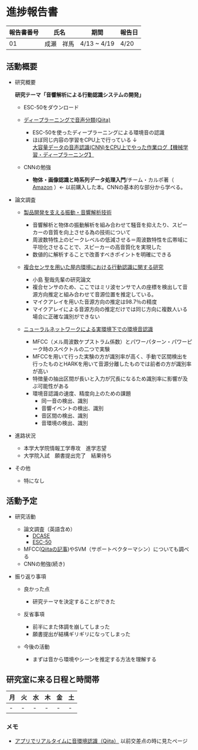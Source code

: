 # 進捗報告書

報告書番号 | 氏名   | 期間         | 報告日
----- | ---- | ---------- | ---
01    | 成瀬　祥馬 | 4/13 ~ 4/19 | 4/20

## 活動概要

- 研究概要

  **研究テーマ「音響解析による行動認識システムの開発」**

  - ESC-50をダウンロード
  - [ディープラーニングで音声分類(Qiita)](https://qiita.com/cvusk/items/61cdbce80785eaf28349)
    - ESC-50を使ったディープラーニングによる環境音の認識
    - ほぼ同じ内容の学習をCPU上で行っている ↓                 
    [大容量データの音声認識(CNN)をCPU上でやった作業ログ【機械学習・ディープラーニング】 ](https://trafalbad.hatenadiary.jp/entry/2019/04/29/145229)
  
  - CNNの勉強
    - **物体・画像認識と時系列データ処理入門**/チーム・カルポ著（ [Amazon](https://www.amazon.co.jp/物体・画像認識と時系列データ処理入門-チーム・カルポ/dp/4798056537) ）← 以前購入した本。CNNの基本的な部分から学べる。

- 論文調査

  - [製品開発を支える振動・音響解析技術](https://www.giho.mitsubishielectric.co.jp/giho/pdf/2019/1906113.pdf)
  
    - 音響解析と物体の振動解析を組み合わせて騒音を抑えたり、スピーカーの音質を向上させる為の技術について
    - 周波数特性上のピークレベルの低減させる＝周波数特性を広帯域に平坦化させることで、スピーカーの高音質化を実現した
    - 数値的に解析することで改善すべきポイントを明確にできる

  - [複合センサを用いた屋内環境における行動認識に関する研究](https://github.com/nakalab/progress2018/blob/SeiyaKojima/final_report/abstract_2D02.pdf)
    
    - 小島 聖哉先輩の研究論文
    - 複合センサのため、ここではミリ波センサで人の座標を検出して音源方向推定と組み合わせて音源位置を推定している。
    - マイクアレイを用いた音源方向の推定は98.7％の精度
    - マイクアレイによる音源方向の推定だけでは同じ方向に複数人いる場合に正確な識別ができない
  - [ニューラルネットワークによる実環境下での環境音認識](http://search.yahoo.co.jp/r/FOR=jGMFBK5V3iiS7jIQkUN1ghrFeasC4Udz..fmsZ5OBvxYUe5mm6_vgm2KmEPgzD5obO.ZdCRYEK7UzGCQFjfxEaIMTiJWOth1wblJy68BYclhR.7k518U0Bpn99D7.IZ5AKnANqPlav36UlEWTvbSz2XAV_rWNNIJMZ_ECVsAXx9zjgoDswQo_0Istvqtwo8zYd5t3omyUIpJb9zjys53Kva0Wz7Fbgxtg7NSzVs52NOCujBAbIFvycs_Q_RL58L2FoglyHaCXmGdoTJnlO_BlZrV7P7Q40TX7ro2wx36I1einxXXzegA2Q--/_ylt=A2Ri8EHL1pxe2jUAMhKDTwx.;_ylu=X3oDMTBtM3MwOXVkBHBvcwM0BHNlYwNzcgRzbGsDdGl0bGU-/SIG=13kjda8l2/EXP=1587437707/**https%3A//ipsj.ixsq.nii.ac.jp/ej/%3Faction=repository_uri%26item_id=181322%26file_id=1%26file_no=1)

    - MFCC（メル周波数ケプストラム係数）とパワーパターン・パワーピーク時のスペクトルの二つで実験
    - MFCCを用いて行った実験の方が識別率が高く、手動で区間検出を行ったものとHARKを用いて音源分離したものでは前者の方が識別率が高い
    - 特徴量の抽出区間が長いと入力が冗長になるため識別率に影響が及ぶ可能性がある
    - 環境音認識の速度、精度向上のための課題
      - 同一音の検出、識別
      - 音響イベントの検出、識別
      - 音区間の検出、識別
      - 音環境の検出、識別


- 進路状況

  - 本学大学院情報工学専攻　進学志望
  - 大学院入試　願書提出完了　結果待ち

- その他
  - 特になし

## 活動予定

- 研究活動
  - 論文調査（英語含め）
    - [DCASE](http://dcase.community/)
    - [ESC-50](https://github.com/karolpiczak/ESC-50)
  - MFCC([Qiitaの記事](https://qiita.com/tmtakashi_dist/items/eecb705ea48260db0b62))やSVM（サポートベクターマシン）についても調べる
  - CNNの勉強(続き)

- 振り返り事項
  - 良かった点
    - 研究テーマを決定することができた

  - 反省事項
    - 前半にまた体調を崩してしまった
    - 願書提出が結構ギリギリになってしまった
  - 今後の活動
    - まずは音から環境やシーンを推定する方法を理解する
## 研究室に来る日程と時間帯

月             | 火             | 水             | 木             | 金             | 土
------------- | ------------- | ------------- | ------------- | ------------- | -------------
- | - | - | - | - | -

### メモ
  - [アプリでリアルタイムに音環境認識（Qiita）](https://qiita.com/daisukelab/items/b47169bf688c347d087e) 以前交差点の時に見たページ
